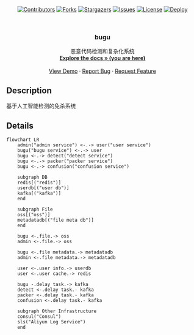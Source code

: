 <div id="top"></div>

<!-- PROJECT SHIELDS -->
<p align="center">
<a href="https://github.com/hominsu/bugu/graphs/contributors"><img src="https://img.shields.io/github/contributors/hominsu/bugu.svg?style=for-the-badge" alt="Contributors"></a>
<a href="https://github.com/hominsu/bugu/network/members"><img src="https://img.shields.io/github/forks/hominsu/bugu.svg?style=for-the-badge" alt="Forks"></a>
<a href="https://github.com/hominsu/bugu/stargazers"><img src="https://img.shields.io/github/stars/hominsu/bugu.svg?style=for-the-badge" alt="Stargazers"></a>
<a href="https://github.com/hominsu/bugu/issues"><img src="https://img.shields.io/github/issues/hominsu/bugu.svg?style=for-the-badge" alt="Issues"></a>
<a href="https://github.com/hominsu/bugu/blob/master/LICENSE"><img src="https://img.shields.io/github/license/hominsu/bugu.svg?style=for-the-badge" alt="License"></a>
<a href="https://github.com/hominsu/bugu/actions/workflows/docker-publish.yml"><img src="https://img.shields.io/github/workflow/status/hominsu/bugu/Docker%20Deploy?style=for-the-badge" alt="Deploy"></a>
</p>


<!-- PROJECT LOGO -->
<br/>
<div align="center">
<!--   <a href="https://github.com/hominsu/bugu">
    <img src="images/logo.png" alt="Logo" width="80" height="80">
  </a> -->

<h3 align="center">bugu</h3>

  <p align="center">
    恶意代码检测和复杂化系统
    <br/>
    <a href="https://hominsu.github.io/bugu/"><strong>Explore the docs » (you are here)</strong></a>
    <br/>
    <br/>
    <a href="https://github.com/hominsu/bugu">View Demo</a>
    ·
    <a href="https://github.com/hominsu/bugu/issues">Report Bug</a>
    ·
    <a href="https://github.com/hominsu/bugu/issues">Request Feature</a>
  </p>
</div>

## Description

基于人工智能检测的免杀系统

## Details

```mermaid
flowchart LR
	admin("admin service") <-.-> user("user service")
	bugu("bugu service") <-.-> user
	bugu <-.-> detect("detect service")
	bugu <-.-> packer("packer service")
	bugu <-.-> confusion("confusion service")
	
	subgraph DB
	redis[("redis")]
	userdb[("user db")]
	kafka[("kafka")]
	end
	
	subgraph File
	oss[("oss")]
	metadatadb[("file meta db")]
	end
	
	bugu <-.file.-> oss
	admin <-.file.-> oss
	
	bugu <-.file metadata.-> metadatadb
	admin <-.file metadata.-> metadatadb
	
	user <-.user info.-> userdb
	user <-.user cache.-> redis
	
	bugu -.delay task.-> kafka
	detect <-.delay task.- kafka
	packer <-.delay task.- kafka
	confusion <-.delay task.- kafka
	
	subgraph Other Infrastructure
	consul("Consul")
	sls("Aliyun Log Service")
	end
	
```
